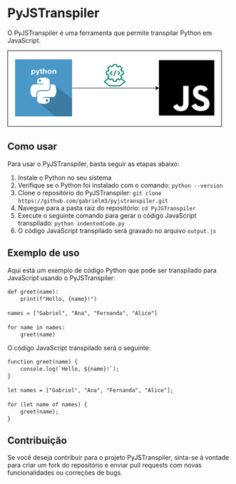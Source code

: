 <h1>PyJSTranspiler</h1>
<p>O PyJSTranspiler é uma ferramenta que permite transpilar Python em JavaScript.</p>

<div>
    <img src="https://github.com/Gabrielm3/PyJSTranspiler/blob/master/PyJSTranspiler.png" alt="Go">
</div>

<h2>Como usar</h2>
<p>Para usar o PyJSTranspiler, basta seguir as etapas abaixo:</p>

<ol>
  <li>Instale o Python no seu sistema</li>
  <li>Verifique se o Python foi instalado com o comando: <code>python --version</code></li>
  <li>Clone o repositório do PyJSTranspiler: <code>git clone https://github.com/gabrielm3/pyjstranspiler.git</code></li>
  <li>Navegue para a pasta raiz do repositório: <code>cd PyJSTranspiler</code></li>
  <li>Execute o seguinte comando para gerar o código JavaScript transpilado: <code>python indentedCode.py</code></li>
  <li>O código JavaScript transpilado será gravado no arquivo <code>output.js</code></li>
</ol>

<h2>Exemplo de uso</h2>
<p>Aqui está um exemplo de código Python que pode ser transpilado para JavaScript usando o PyJSTranspiler:</p>

<pre><code>def greet(name):
    print(f"Hello, {name}!")

names = ["Gabriel", "Ana", "Fernanda", "Alice"]

for name in names:
    greet(name)
</code></pre>

<p>O código JavaScript transpilado será o seguinte:</p>

<pre><code>function greet(name) {
    console.log(`Hello, ${name}!`);
}

let names = ["Gabriel", "Ana", "Fernanda", "Alice"];

for (let name of names) {
    greet(name);
}
</code></pre>

<h2>Contribuição</h2>
<p>Se você deseja contribuir para o projeto PyJSTranspiler, sinta-se à vontade para criar um fork do repositório e enviar pull requests com novas funcionalidades ou correções de bugs.</p>
